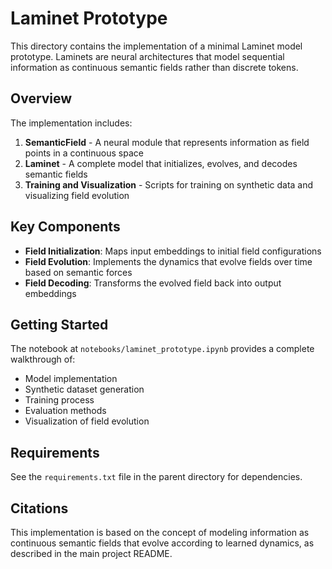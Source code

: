 # Laminet Prototype

This directory contains the implementation of a minimal Laminet model prototype. Laminets are neural architectures that model sequential information as continuous semantic fields rather than discrete tokens.

## Overview

The implementation includes:

1. **SemanticField** - A neural module that represents information as field points in a continuous space
2. **Laminet** - A complete model that initializes, evolves, and decodes semantic fields
3. **Training and Visualization** - Scripts for training on synthetic data and visualizing field evolution

## Key Components

- **Field Initialization**: Maps input embeddings to initial field configurations
- **Field Evolution**: Implements the dynamics that evolve fields over time based on semantic forces
- **Field Decoding**: Transforms the evolved field back into output embeddings

## Getting Started

The notebook at `notebooks/laminet_prototype.ipynb` provides a complete walkthrough of:
- Model implementation
- Synthetic dataset generation
- Training process
- Evaluation methods
- Visualization of field evolution

## Requirements

See the `requirements.txt` file in the parent directory for dependencies.

## Citations

This implementation is based on the concept of modeling information as continuous semantic fields that evolve according to learned dynamics, as described in the main project README. 